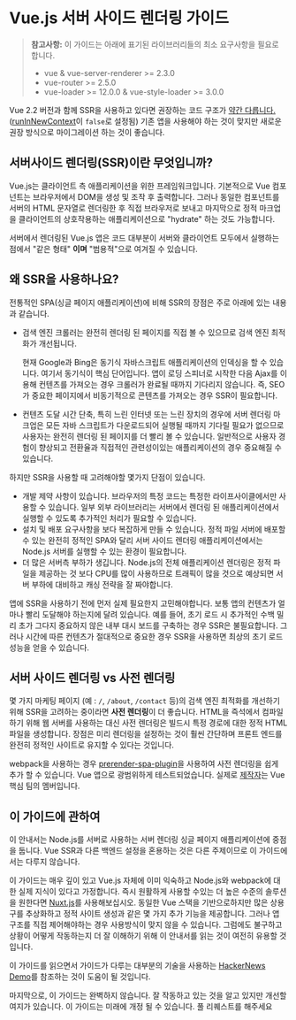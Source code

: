 # Vue.js 서버 사이드 렌더링 가이드

> **참고사항:** 이 가이드는 아래에 표기된 라이브러리들의 최소 요구사항을 필요로 합니다.
> - vue & vue-server-renderer >= 2.3.0
> - vue-router >= 2.5.0
> - vue-loader >= 12.0.0 & vue-style-loader >= 3.0.0

Vue 2.2 버전과 함께 SSR을 사용하고 있다면 권장하는 코드 구조가 [약간 다릅니다.](./structure.md) ([runInNewContext](./api.md#runinnewcontext)이 `false`로 설정됨) 기존 앱을 사용해야 하는 것이 맞지만 새로운 권장 방식으로 마이그레이션 하는 것이 좋습니다.

## 서버사이드 렌더링(SSR)이란 무엇입니까?

Vue.js는 클라이언트 측 애플리케이션을 위한 프레임워크입니다. 기본적으로 Vue 컴포넌트는 브라우저에서 DOM을 생성 및 조작 후 출력합니다. 그러나 동일한 컴포넌트를 서버의 HTML 문자열로 렌더링한 후 직접 브라우저로 보내고 마지막으로 정적 마크업을 클라이언트의 상호작용하는 애플리케이션으로  "hydrate" 하는 것도 가능합니다.

서버에서 렌더링된 Vue.js 앱은 코드 대부분이 서버와 클라이언트 모두에서 실행하는 점에서 "같은 형태" **이며** "범용적"으로 여겨질 수 있습니다.

## 왜 SSR을 사용하나요?

전통적인 SPA(싱글 페이지 애플리케이션)에 비해 SSR의 장점은 주로 아래에 있는 내용과 같습니다.

- 검색 엔진 크롤러는 완전히 렌더링 된 페이지를 직접 볼 수 있으므로 검색 엔진 최적화가 개선됩니다.

  현재 Google과 Bing은 동기식 자바스크립트 애플리케이션의 인덱싱을 할 수 있습니다. 여기서 동기식이 핵심 단어입니다. 앱이 로딩 스피너로 시작한 다음 Ajax를 이용해 컨텐츠를 가져오는 경우 크롤러가 완료될 때까지 기다리지 않습니다. 즉, SEO가 중요한 페이지에서 비동기적으로 콘텐츠를 가져오는 경우 SSR이 필요합니다.

- 컨텐츠 도달 시간 단축, 특히 느린 인터넷 또는 느린 장치의 경우에 서버 렌더링 마크업은 모든 자바 스크립트가 다운로드되어 실행될 때까지 기다릴 필요가 없으므로 사용자는 완전히 렌더링 된 페이지를 더 빨리 볼 수 있습니다. 일반적으로 사용자 경험이 향상되고 전환율과 직접적인 관련성이있는 애플리케이션의 경우 중요해질 수 있습니다.

하지만 SSR을 사용할 때 고려해야할 몇가지 단점이 있습니다.

- 개발 제약 사항이 있습니다. 브라우저의 특정 코드는 특정한 라이프사이클에서만 사용할 수 있습니다. 일부 외부 라이브러리는 서버에서 렌더링 된 애플리케이션에서 실행할 수 있도록 추가적인 처리가 필요할 수 있습니다.
- 설치 및 배포 요구사항을 보다 복잡하게 만들 수 있습니다. 정적 파일 서버에 배포할 수 있는 완전히 정적인 SPA와 달리 서버 사이드 렌더링 애플리케이션에서는 Node.js 서버를 실행할 수 있는 환경이 필요합니다.
- 더 많은 서버측 부하가 생깁니다. Node.js의 전체 애플리케이션 렌더링은 정적 파일을 제공하는 것 보다 CPU를 많이 사용하므로 트래픽이 많을 것으로 예상되면 서버 부하에 대비하고 캐싱 전략을 잘 짜야합니다.

앱에 SSR을 사용하기 전에 먼저 실제 필요한지 고민해야합니다. 보통 앱의 컨텐츠가 얼마나 빨리 도달해야 하는지에 달려 있습니다. 예를 들어, 초기 로드 시 추가적인 수백 밀리 초가 그다지 중요하지 않은 내부 대시 보드를 구축하는 경우 SSR은 불필요합니다. 그러나 시간에 따른 컨텐츠가 절대적으로 중요한 경우 SSR을 사용하면 최상의 초기 로드 성능을 얻을 수 있습니다.

## 서버 사이드 렌더링 vs 사전 렌더링

몇 가지 마케팅 페이지 (예 : `/`, `/about`, `/contact` 등)의 검색 엔진 최적화를 개선하기 위해 SSR을 고려하는 중이라면 **사전 렌더링**이 더 좋습니다. HTML을 즉석에서 컴파일하기 위해 웹 서버를 사용하는 대신 사전 렌더링은 빌드시 특정 경로에 대한 정적 HTML 파일을 생성합니다. 장점은 미리 렌더링을 설정하는 것이 훨씬 간단하며 프론트 엔드를 완전히 정적인 사이트로 유지할 수 있다는 것입니다.

webpack을 사용하는 경우 [prerender-spa-plugin](https://github.com/chrisvfritz/prerender-spa-plugin)을 사용하여 사전 렌더링을 쉽게 추가 할 수 있습니다. Vue 앱으로 광범위하게 테스트되었습니다. 실제로 [제작자](https://github.com/chrisvfritz)는 Vue 핵심 팀의 멤버입니다.

## 이 가이드에 관하여

이 안내서는 Node.js를 서버로 사용하는 서버 렌더링 싱글 페이지 애플리케이션에 중점을 둡니다. Vue SSR과 다른 백엔드 설정을 혼용하는 것은 다른 주제이므로 이 가이드에서는 다루지 않습니다.

이 가이드는 매우 깊이 있고 Vue.js 자체에 이미 익숙하고 Node.js와 webpack에 대한 실제 지식이 있다고 가정합니다. 즉시 원활하게 사용할 수있는 더 높은 수준의 솔루션을 원한다면 [Nuxt.js](http://nuxtjs.org/)를 사용해보십시오. 동일한 Vue 스택을 기반으로하지만 많은 상용구를 추상화하고 정적 사이트 생성과 같은 몇 가지 추가 기능을 제공합니다. 그러나 앱 구조를 직접 제어해야하는 경우 사용방식이 맞지 않을 수 있습니다. 그럼에도 불구하고 상황이 어떻게 작동하는지 더 잘 이해하기 위해 이 안내서를 읽는 것이 여전히 유용할 것입니다.

이 가이드를 읽으면서 가이드가 다루는 대부분의 기술을 사용하는 [HackerNews Demo](https://github.com/vuejs/vue-hackernews-2.0/)를 참조하는 것이 도움이 될 것입니다.

마지막으로, 이 가이드는 완벽하지 않습니다. 잘 작동하고 있는 것을 알고 있지만 개선할 여지가 있습니다. 이 가이드는 미래에 개정 될 수 있습니다. 풀 리퀘스트를 해주세요
